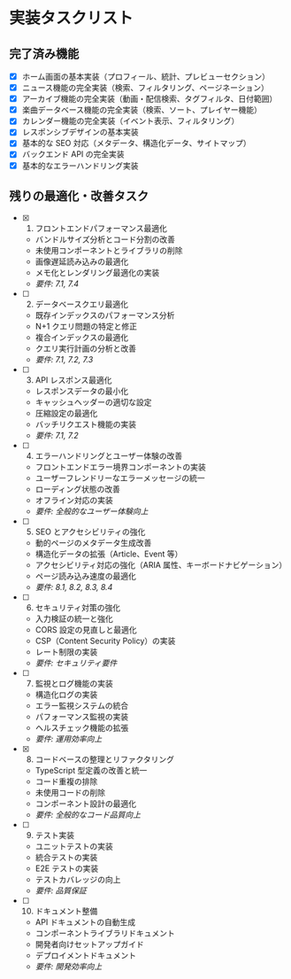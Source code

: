# 実装タスクリスト

## 完了済み機能

- [x] ホーム画面の基本実装（プロフィール、統計、プレビューセクション）
- [x] ニュース機能の完全実装（検索、フィルタリング、ページネーション）
- [x] アーカイブ機能の完全実装（動画・配信検索、タグフィルタ、日付範囲）
- [x] 楽曲データベース機能の完全実装（検索、ソート、プレイヤー機能）
- [x] カレンダー機能の完全実装（イベント表示、フィルタリング）
- [x] レスポンシブデザインの基本実装
- [x] 基本的な SEO 対応（メタデータ、構造化データ、サイトマップ）
- [x] バックエンド API の完全実装
- [x] 基本的なエラーハンドリング実装

## 残りの最適化・改善タスク

- [x] 1. フロントエンドパフォーマンス最適化

  - バンドルサイズ分析とコード分割の改善
  - 未使用コンポーネントとライブラリの削除
  - 画像遅延読み込みの最適化
  - メモ化とレンダリング最適化の実装
  - _要件: 7.1, 7.4_

- [ ] 2. データベースクエリ最適化

  - 既存インデックスのパフォーマンス分析
  - N+1 クエリ問題の特定と修正
  - 複合インデックスの最適化
  - クエリ実行計画の分析と改善
  - _要件: 7.1, 7.2, 7.3_

- [ ] 3. API レスポンス最適化

  - レスポンスデータの最小化
  - キャッシュヘッダーの適切な設定
  - 圧縮設定の最適化
  - バッチリクエスト機能の実装
  - _要件: 7.1, 7.2_

- [ ] 4. エラーハンドリングとユーザー体験の改善

  - フロントエンドエラー境界コンポーネントの実装
  - ユーザーフレンドリーなエラーメッセージの統一
  - ローディング状態の改善
  - オフライン対応の実装
  - _要件: 全般的なユーザー体験向上_

- [ ] 5. SEO とアクセシビリティの強化

  - 動的ページのメタデータ生成改善
  - 構造化データの拡張（Article、Event 等）
  - アクセシビリティ対応の強化（ARIA 属性、キーボードナビゲーション）
  - ページ読み込み速度の最適化
  - _要件: 8.1, 8.2, 8.3, 8.4_

- [ ] 6. セキュリティ対策の強化

  - 入力検証の統一と強化
  - CORS 設定の見直しと最適化
  - CSP（Content Security Policy）の実装
  - レート制限の実装
  - _要件: セキュリティ要件_

- [ ] 7. 監視とログ機能の実装

  - 構造化ログの実装
  - エラー監視システムの統合
  - パフォーマンス監視の実装
  - ヘルスチェック機能の拡張
  - _要件: 運用効率向上_

- [x] 8. コードベースの整理とリファクタリング

  - TypeScript 型定義の改善と統一
  - コード重複の排除
  - 未使用コードの削除
  - コンポーネント設計の最適化
  - _要件: 全般的なコード品質向上_

- [ ] 9. テスト実装

  - ユニットテストの実装
  - 統合テストの実装
  - E2E テストの実装
  - テストカバレッジの向上
  - _要件: 品質保証_

- [ ] 10. ドキュメント整備
  - API ドキュメントの自動生成
  - コンポーネントライブラリドキュメント
  - 開発者向けセットアップガイド
  - デプロイメントドキュメント
  - _要件: 開発効率向上_
